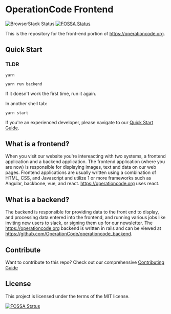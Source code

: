 # OperationCode Frontend

![BrowserStack Status](https://www.browserstack.com/automate/badge.svg?badge_key=<badge_key>)
[![FOSSA Status](https://app.fossa.io/api/projects/git%2Bhttps%3A%2F%2Fgithub.com%2Fsethbergman%2Foperationcode_frontend.svg?type=shield)](https://app.fossa.io/projects/git%2Bhttps%3A%2F%2Fgithub.com%2Fsethbergman%2Foperationcode_frontend?ref=badge_shield)

This is the repository for the front-end portion of https://operationcode.org.

## Quick Start

### TLDR
```
yarn
```

```
yarn run backend
```
If it doesn't work the first time, run it again.

In another shell tab:
```
yarn start
```

If you're an experienced developer, please navigate to our [Quick Start Guide](https://github.com/OperationCode/operationcode_frontend/blob/master/CONTRIBUTING.md#quick-start-guide).

## What is a frontend?
When you visit our website you're intereacting with two systems, a frontend application and a backend application.
The frontend application (where you are now) is responsible for displaying images, text and data on our web pages.
Frontend applications are usually written using a combination of HTML, CSS, and Javascript and utilize 1 or more
frameworks such as Angular, backbone, vue, and react. https://operationcode.org uses react.

## What is a backend?
The backend is responsible for providing data to the front end to display, and processing data entered into the
frontend, and running various jobs like inviting new users to slack, or signing them up for our newsletter. The
https://operationcode.org backend is written in rails and can be viewed at
https://github.com/OperationCode/operationcode_backend.

## Contribute
Want to contribute to this repo? Check out our comprehensive
[Contributing Guide](https://github.com/OperationCode/operationcode_frontend/blob/master/CONTRIBUTING.md)

## License
This project is licensed under the terms of the MIT license.


[![FOSSA Status](https://app.fossa.io/api/projects/git%2Bhttps%3A%2F%2Fgithub.com%2Fsethbergman%2Foperationcode_frontend.svg?type=large)](https://app.fossa.io/projects/git%2Bhttps%3A%2F%2Fgithub.com%2Fsethbergman%2Foperationcode_frontend?ref=badge_large)